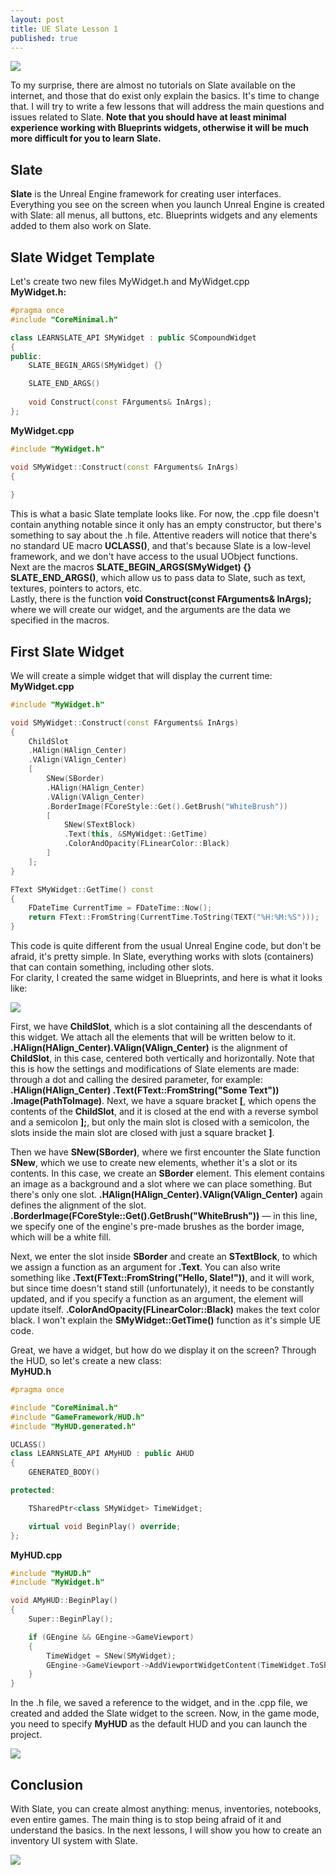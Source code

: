 ```yaml
---
layout: post
title: UE Slate Lesson 1
published: true
---
```

![]({{site.baseurl}}/images/2024-06-15-slate-tutorial-1/2024-06-15-slate-tutorial-1_0.png)  

To my surprise, there are almost no tutorials on Slate available on the internet, and those that do exist only explain the basics. It's time to change that. I will try to write a few lessons that will address the main questions and issues related to Slate. 
**Note that you should have at least minimal experience working with Blueprints widgets, otherwise it will be much more difficult for you to learn Slate.**

## Slate
**Slate** is the Unreal Engine framework for creating user interfaces. Everything you see on the screen when you launch Unreal Engine is created with Slate: all menus, all buttons, etc. Blueprints widgets and any elements added to them also work on Slate.  

## Slate Widget Template
Let's create two new files MyWidget.h and MyWidget.cpp  
**MyWidget.h:**

```cpp
#pragma once
#include "CoreMinimal.h"

class LEARNSLATE_API SMyWidget : public SCompoundWidget
{
public:
    SLATE_BEGIN_ARGS(SMyWidget) {}

    SLATE_END_ARGS()
    
    void Construct(const FArguments& InArgs);
};
```

**MyWidget.cpp**

```cpp
#include "MyWidget.h"

void SMyWidget::Construct(const FArguments& InArgs)
{
    
}
```

This is what a basic Slate template looks like. For now, the .cpp file doesn't contain anything notable since it only has an empty constructor, but there's something to say about the .h file. Attentive readers will notice that there's no standard UE macro **UCLASS()**, and that's because Slate is a low-level framework, and we don't have access to the usual UObject functions.  
Next are the macros **SLATE_BEGIN_ARGS(SMyWidget) {} SLATE_END_ARGS()**, which allow us to pass data to Slate, such as text, textures, pointers to actors, etc.  
Lastly, there is the function **void Construct(const FArguments& InArgs);** where we will create our widget, and the arguments are the data we specified in the macros.  

## First Slate Widget
We will create a simple widget that will display the current time:  
**MyWidget.cpp**

```cpp
#include "MyWidget.h"

void SMyWidget::Construct(const FArguments& InArgs)
{
    ChildSlot
    .HAlign(HAlign_Center)
    .VAlign(VAlign_Center)
    [
        SNew(SBorder)
        .HAlign(HAlign_Center)
        .VAlign(VAlign_Center)
        .BorderImage(FCoreStyle::Get().GetBrush("WhiteBrush"))
        [
            SNew(STextBlock)
            .Text(this, &SMyWidget::GetTime)
            .ColorAndOpacity(FLinearColor::Black)
        ]
    ];
}

FText SMyWidget::GetTime() const
{
    FDateTime CurrentTime = FDateTime::Now();
    return FText::FromString(CurrentTime.ToString(TEXT("%H:%M:%S")));
}
```

This code is quite different from the usual Unreal Engine code, but don't be afraid, it's pretty simple. In Slate, everything works with slots (containers) that can contain something, including other slots.  
For clarity, I created the same widget in Blueprints, and here is what it looks like:

![]({{site.baseurl}}/images/2024-06-15-slate-tutorial-1/2024-06-15-slate-tutorial-1_2.png)  

First, we have **ChildSlot**, which is a slot containing all the descendants of this widget. We attach all the elements that will be written below to it.  
**.HAlign(HAlign_Center).VAlign(VAlign_Center)** is the alignment of **ChildSlot**, in this case, centered both vertically and horizontally. Note that this is how the settings and modifications of Slate elements are made: through a dot and calling the desired parameter, for example: **.HAlign(HAlign_Center) .Text(FText::FromString("Some Text")) .Image(PathToImage)**.
Next, we have a square bracket **\[**, which opens the contents of the **ChildSlot**, and it is closed at the end with a reverse symbol and a semicolon **];**, but only the main slot is closed with a semicolon, the slots inside the main slot are closed with just a square bracket **]**.

Then we have **SNew(SBorder)**, where we first encounter the Slate function **SNew**, which we use to create new elements, whether it's a slot or its contents. In this case, we create an **SBorder** element. This element contains an image as a background and a slot where we can place something. But there's only one slot. **.HAlign(HAlign_Center).VAlign(VAlign_Center)** again defines the alignment of the slot.  
**.BorderImage(FCoreStyle::Get().GetBrush("WhiteBrush"))** — in this line, we specify one of the engine's pre-made brushes as the border image, which will be a white fill.  

Next, we enter the slot inside **SBorder** and create an **STextBlock**, to which we assign a function as an argument for **.Text**. You can also write something like **.Text(FText::FromString("Hello, Slate!"))**, and it will work, but since time doesn't stand still (unfortunately), it needs to be constantly updated, and if you specify a function as an argument, the element will update itself. **.ColorAndOpacity(FLinearColor::Black)** makes the text color black. I won't explain the **SMyWidget::GetTime()** function as it's simple UE code.  

Great, we have a widget, but how do we display it on the screen? Through the HUD, so let's create a new class:  
**MyHUD.h**

```cpp
#pragma once

#include "CoreMinimal.h"
#include "GameFramework/HUD.h"
#include "MyHUD.generated.h"

UCLASS()
class LEARNSLATE_API AMyHUD : public AHUD
{
    GENERATED_BODY()

protected:

    TSharedPtr<class SMyWidget> TimeWidget;

    virtual void BeginPlay() override;
};
```

**MyHUD.cpp**

```cpp
#include "MyHUD.h"
#include "MyWidget.h"

void AMyHUD::BeginPlay()
{
    Super::BeginPlay();

    if (GEngine && GEngine->GameViewport)
    {
        TimeWidget = SNew(SMyWidget);
        GEngine->GameViewport->AddViewportWidgetContent(TimeWidget.ToSharedRef());
    }
}
```

In the .h file, we saved a reference to the widget, and in the .cpp file, we created and added the Slate widget to the screen. Now, in the game mode, you need to specify **MyHUD** as the default HUD and you can launch the project.

![]({{site.baseurl}}/images/2024-06-15-slate-tutorial-1/2024-06-15-slate-tutorial-1_1.png)  

## Conclusion
With Slate, you can create almost anything: menus, inventories, notebooks, even entire games. The main thing is to stop being afraid of it and understand the basics. In the next lessons, I will show you how to create an inventory UI system with Slate.

![]({{site.baseurl}}/images/2024-06-15-slate-tutorial-1/2024-06-15-slate-tutorial-1_3.png)
